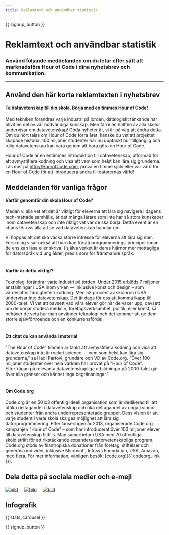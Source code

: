 ```yaml
---
title: Reklamtext och användbar statistik
---
```


<a id="blurb"></a>

{{ signup_button }}

# Reklamtext och användbar statistik

### Använd följande meddelanden om du letar efter sätt att marknadsföra Hour of Code i dina nyhetsbrev och kommunikation.

* * *

## Använd den här korta reklamtexten i nyhetsbrev

#### Ta datavetenskap till din skola. Börja med en timmes Hour of Code!

Med tekniken förändras varje industri på jorden, datalogiskt tänkande har blivit en del av vår nödvändiga kunskap. Men färre än hälften av alla skolor undervisar om datavetenskap! Goda nyheter är, vi är på väg att ändra detta. Om du hört talas om Hour of Code förra året, kanske du vet att projektet skapade historia. 100 miljoner studenter har nu upptäckt hur tillgänglig och rolig datavetenskap kan vara genom att bara göra en Hour of Code.

Hour of Code är en entimmes introduktion till datavetenskap, utformad för att avmystifiera kodning och visa att vem som helst kan lära sig grunderna. Läs mer på <http://HourofCode.com>, prova en timme själv eller var värd för en Hour of Code för att introducera andra till datorernas värld!

## Meddelanden för vanliga frågor

#### Varför genomför din skola Hour of Code?

Medan vi alla vet att det är viktigt för eleverna att lära sig navigera i dagens tech-mättade samhälle, är det många lärare som inte har så stora kunskaper inom datavetenskap och inte riktigt vet var de ska börja. Detta event är en chans för oss alla att se vad datavetenskap handlar om.

Vi hoppas att det ska väcka större intresse för eleverna att lära sig mer. Forskning visar också att barn kan förstå programmerings-principer innan de ens kan läsa eller skriva. I själva verket är deras hjärnor mer mottagliga för datorspråk vid ung ålder, precis som för främmande språk. <br /> <br />

#### Varför är detta viktigt?

Teknologi förändrar varje industri på jorden. Under 2015 erbjöds 7 miljoner anställningar i USA inom yrken — inklusive konst och design – som värdesätter färdigheter i kodning. Men 53 procent av skolorna i USA undervisar inte datavetenskap. Det är dags för oss att komma ikapp till 2000-talet. Vi vet att oavsett vad våra elever gör när de växer upp, oavsett om de börjar studera medicin, företagsverksamhet, politik, eller konst, så behöver de veta hur man använder teknologi och det kommer att ge dem större självförtroende och en konkurrensfördel. <br /> <br />

#### Ett citat du kan använda i material

"The Hour of Code" timmen är tänkt att avmystifiera kodning och visa att datavetenskap inte är rocket science — vem som helst kan lära sig grunderna," sa Hadi Partovi, grundare och VD av Code.org. "Över 100 miljoner studenter över hela världen har provat på "Hour of Code". Efterfrågan på relevanta datavetenskapliga utbildningar på 2000-talet går över alla gränser och känner inga begränsningar." <br /> <br />

#### Om Code.org

Code.org är en 501c3 offentlig ideell organisation som är dedikerad till att utöka deltagandet i datavetenskap och öka deltagandet av unga kvinnor och studenter från andra underrepresenterade grupper. Dess vision är att varje student i varje skola ska ges möjlighet att lära sig datorprogrammering. Efter lanseringen år 2013, organiserade Code.org kampanjen "Hour of Code" – som har introducerat över 100 miljoner elever till datavetenskap hittills. Man samarbetar i USA med 70 offentliga skoldistrikt för att rikstäckande expandera datorvetenskapliga program. Code.org stöds av filantropiska donationer från företag, stiftelser och generösa individer, inklusive Microsoft, Infosys Foundation, USA, Amazon, med flera. För mer information, vänligen besök: [code.org]({{ codeorg_link }}).

## Dela detta på sociala medier och e-mejl

[![bild](/images/social-media/fit-250/social-1.png)](/images/social-media/social-1.png)&nbsp;&nbsp;&nbsp;&nbsp; [![bild](/images/social-media/fit-250/social-2.png)](/images/social-media/social-2.png)&nbsp;&nbsp;&nbsp;&nbsp; [![bild](/images/social-media/fit-250/social-3.png)](/images/social-media/social-3.png)&nbsp;&nbsp;&nbsp;&nbsp;

<a id="infographics"></a>

## Infografik

{{ stats_carousel }}

{{ signup_button }}
